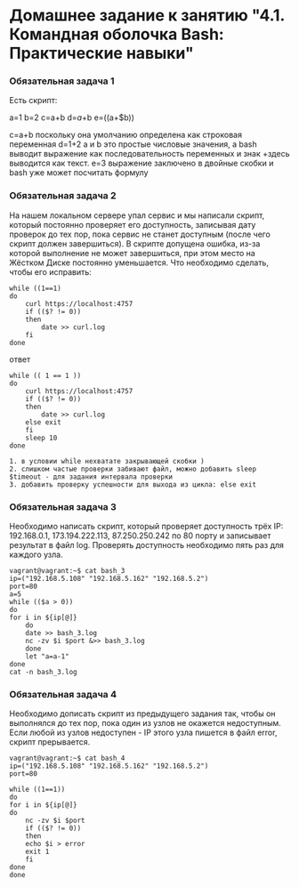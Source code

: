 # Домашнее задание к занятию "4.1. Командная оболочка Bash: Практические навыки"

### Обязательная задача 1
Есть скрипт:

a=1
b=2
c=a+b
d=$a+$b
e=$(($a+$b))

c=a+b
поскольку она умолчанию определена как строковая переменная
d=1+2
a и b это простые числовые значения, а bash выводит выражение как последовательность переменных и знак +здесь выводится как текст.
e=3
выражение заключено в двойные скобки и bash уже может посчитать формулу

### Обязательная задача 2
На нашем локальном сервере упал сервис и мы написали скрипт, который постоянно проверяет его доступность, записывая дату проверок до тех пор, пока сервис не станет доступным (после чего скрипт должен завершиться). В скрипте допущена ошибка, из-за которой выполнение не может завершиться, при этом место на Жёстком Диске постоянно уменьшается. Что необходимо сделать, чтобы его исправить:

	while ((1==1)
	do
		curl https://localhost:4757
		if (($? != 0))
		then
			date >> curl.log
		fi
	done

ответ

    while (( 1 == 1 ))
    do
        curl https://localhost:4757
        if (($? != 0))
        then
            date >> curl.log
        else exit
        fi
        sleep 10
    done
	
    1. в условии while нехватате закрывающей скобки )
    2. слишком частые проверки забивают файл, можно добавить sleep $timeout - для задания интервала проверки
    3. добавить проверку успешности для выхода из цикла: else exit
	
### Обязательная задача 3
Необходимо написать скрипт, который проверяет доступность трёх IP: 192.168.0.1, 173.194.222.113, 87.250.250.242 по 80 порту и записывает результат в файл log. Проверять доступность необходимо пять раз для каждого узла.

	vagrant@vagrant:~$ cat bash_3
	ip=("192.168.5.108" "192.168.5.162" "192.168.5.2")
	port=80
	a=5
	while (($a > 0))
	do
	for i in ${ip[@]}
		do
		date >> bash_3.log
		nc -zv $i $port &>> bash_3.log
		done
		let "a=a-1"
	done
	cat -n bash_3.log

### Обязательная задача 4
Необходимо дописать скрипт из предыдущего задания так, чтобы он выполнялся до тех пор, пока один из узлов не окажется недоступным. Если любой из узлов недоступен - IP этого узла пишется в файл error, скрипт прерывается.

	vagrant@vagrant:~$ cat bash_4
	ip=("192.168.5.108" "192.168.5.162" "192.168.5.2")
	port=80
	
	while ((1==1))
	do
	for i in ${ip[@]}
	do
		nc -zv $i $port
		if (($? != 0))
		then
		echo $i > error
		exit 1
		fi
	done
	done

